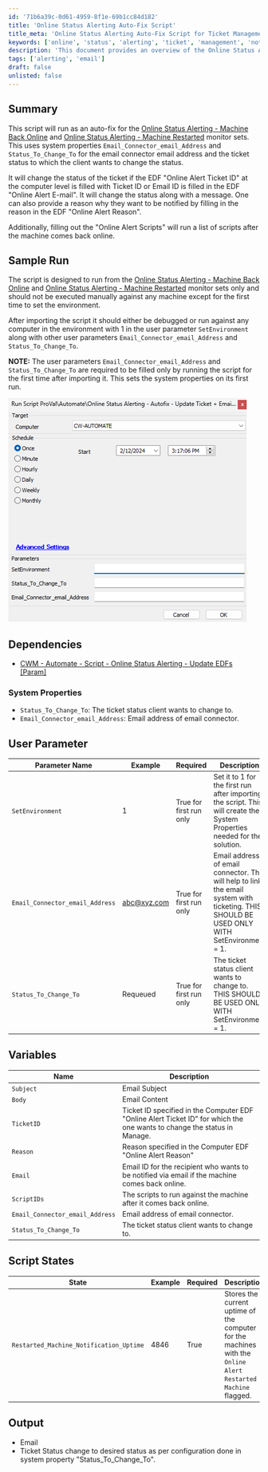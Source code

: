 ```yaml
---
id: '71b6a39c-0d61-4959-8f1e-69b1cc84d182'
title: 'Online Status Alerting Auto-Fix Script'
title_meta: 'Online Status Alerting Auto-Fix Script for Ticket Management'
keywords: ['online', 'status', 'alerting', 'ticket', 'management', 'notification']
description: 'This document provides an overview of the Online Status Alerting Auto-Fix script designed to manage ticket statuses when machines come back online or are restarted. It details the required system properties and user parameters, along with dependencies and sample runs to guide users in implementing the script effectively.'
tags: ['alerting', 'email']
draft: false
unlisted: false
---
```

## Summary

This script will run as an auto-fix for the [Online Status Alerting - Machine Back Online](https://proval.itglue.com/DOC-5078775-13284611) and [Online Status Alerting - Machine Restarted](https://proval.itglue.com/DOC-5078775-17543410) monitor sets. This uses system properties `Email_Connector_email_Address` and `Status_To_Change_To` for the email connector email address and the ticket status to which the client wants to change the status.

It will change the status of the ticket if the EDF "Online Alert Ticket ID" at the computer level is filled with Ticket ID or Email ID is filled in the EDF "Online Alert E-mail". It will change the status along with a message. One can also provide a reason why they want to be notified by filling in the reason in the EDF "Online Alert Reason".

Additionally, filling out the "Online Alert Scripts" will run a list of scripts after the machine comes back online.

## Sample Run

The script is designed to run from the [Online Status Alerting - Machine Back Online](https://proval.itglue.com/DOC-5078775-13284611) and [Online Status Alerting - Machine Restarted](https://proval.itglue.com/DOC-5078775-17543410) monitor sets only and should not be executed manually against any machine except for the first time to set the environment.

After importing the script it should either be debugged or run against any computer in the environment with 1 in the user parameter `SetEnvironment` along with other user parameters `Email_Connector_email_Address` and `Status_To_Change_To`.

**NOTE:** The user parameters `Email_Connector_email_Address` and `Status_To_Change_To` are required to be filled only by running the script for the first time after importing it. This sets the system properties on its first run.

![Image](../../../static/img/Online-Status-Alerting---Autofix---Update-Ticket-+-Email-EDF/image_1.png)

## Dependencies

- [CWM - Automate - Script - Online Status Alerting - Update EDFs [Param]](https://proval.itglue.com/DOC-5078775-13284610)

### System Properties

- `Status_To_Change_To`: The ticket status client wants to change to.
- `Email_Connector_email_Address`: Email address of email connector.

## User Parameter

| Parameter Name                     | Example                | Required                    | Description                                                                                                                                          |
|------------------------------------|------------------------|-----------------------------|------------------------------------------------------------------------------------------------------------------------------------------------------|
| `SetEnvironment`                   | 1                      | True for first run only     | Set it to 1 for the first run after importing the script. This will create the System Properties needed for the solution.                          |
| `Email_Connector_email_Address`    | [abc@xyz.com](mailto:abc@xyz.com) | True for first run only     | Email address of email connector. This will help to link the email system with ticketing. THIS SHOULD BE USED ONLY WITH SetEnvironment = 1.       |
| `Status_To_Change_To`              | Requeued               | True for first run only     | The ticket status client wants to change to. THIS SHOULD BE USED ONLY WITH SetEnvironment = 1.                                                      |

## Variables

| Name                             | Description                                                                                                           |
|----------------------------------|-----------------------------------------------------------------------------------------------------------------------|
| `Subject`                        | Email Subject                                                                                                         |
| `Body`                           | Email Content                                                                                                         |
| `TicketID`                       | Ticket ID specified in the Computer EDF "Online Alert Ticket ID" for which the one wants to change the status in Manage. |
| `Reason`                         | Reason specified in the Computer EDF "Online Alert Reason"                                                           |
| `Email`                          | Email ID for the recipient who wants to be notified via email if the machine comes back online.                      |
| `ScriptIDs`                      | The scripts to run against the machine after it comes back online.                                                  |
| `Email_Connector_email_Address`  | Email address of email connector.                                                                                   |
| `Status_To_Change_To`           | The ticket status client wants to change to.                                                                         |

## Script States

| State                             | Example | Required | Description                                                                                                           |
|-----------------------------------|---------|----------|-----------------------------------------------------------------------------------------------------------------------|
| `Restarted_Machine_Notification_Uptime` | 4846    | True     | Stores the current uptime of the computer for the machines with the `Online Alert Restarted Machine` flagged.        |

## Output

- Email
- Ticket Status change to desired status as per configuration done in system property "Status_To_Change_To".











